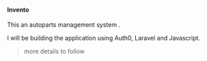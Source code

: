 #### Invento

This an autoparts management system .

I will be building the application using Auth0, Laravel and Javascript.

> more details to follow